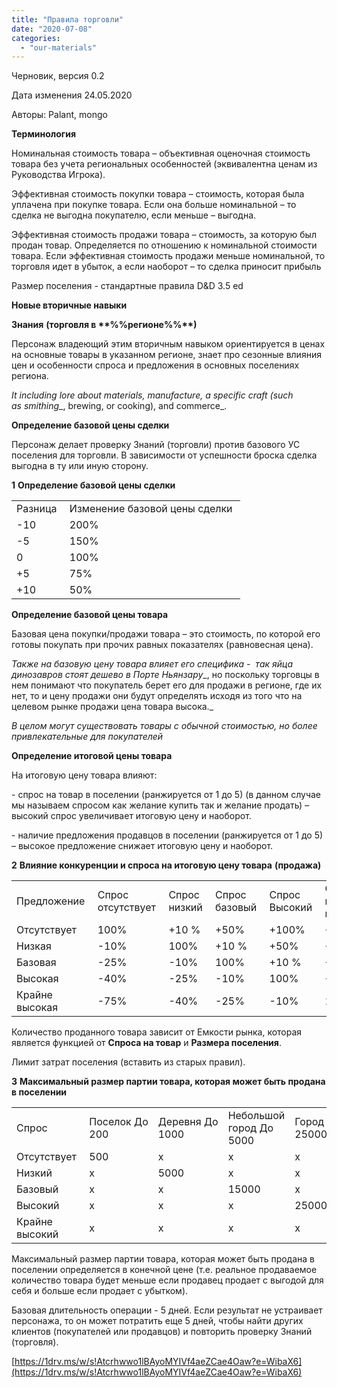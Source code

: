 ```yaml
---
title: "Правила торговли"
date: "2020-07-08"
categories: 
  - "our-materials"
---
```


Черновик, версия 0.2 

Дата изменения 24.05.2020 

Авторы: Palant, mongo 

**Терминология** 

Номинальная стоимость товара – объективная оценочная стоимость товара без учета региональных особенностей (эквивалентна ценам из Руководства Игрока). 

Эффективная стоимость покупки товара – стоимость, которая была уплачена при покупке товара. Если она больше номинальной – то сделка не выгодна покупателю, если меньше – выгодна. 

Эффективная стоимость продажи товара – стоимость, за которую был продан товар. Определяется по отношению к номинальной стоимости товара. Если эффективная стоимость продажи меньше номинальной, то торговля идет в убыток, а если наоборот – то сделка приносит прибыль 

Размер поселения - стандартные правила D&D 3.5 ed 

**Новые вторичные навыки** 

**Знания** **(****торговля** **в** **%%****регионе****%%****)** 

Персонаж владеющий этим вторичным навыком ориентируется в ценах на основные товары в указанном регионе, знает про сезонные влияния цен и особенности спроса и предложения в основных поселениях региона. 

_It_ _including_ _lore about materials, manufacture, a specific craft (such as_ _smithing__, brewing, or cooking), and commerce_. 

**Определение базовой цены сделки** 

Персонаж делает проверку Знаний (торговли) против базового УС поселения для торговли. В зависимости от успешности броска сделка выгодна в ту или иную сторону. 

**1** **Определение базовой цены сделки** 

<table><tbody><tr><td>Разница&nbsp;</td><td>Изменение&nbsp;базовой цены сделки&nbsp;</td></tr><tr><td>-10&nbsp;</td><td>200%&nbsp;</td></tr><tr><td>-5&nbsp;</td><td>150%&nbsp;</td></tr><tr><td>0&nbsp;</td><td>100%&nbsp;</td></tr><tr><td>+5&nbsp;</td><td>75%&nbsp;</td></tr><tr><td>+10&nbsp;</td><td>50%&nbsp;</td></tr></tbody></table>

**Определение базовой цены товара** 

Базовая цена покупки/продажи товара – это стоимость, по которой его готовы покупать при прочих равных показателях (равновесная цена).  

_Также на базовую цену товара влияет его специфика -  так яйца динозавров стоят дешево в Порте_ _Ньянзару__, но поскольку торговцы в нем понимают что покупатель берет его для продажи в регионе, где их нет, то и цену продажи они будут определять исходя из того что на целевом рынке продажи цена товара высока._ 

_В целом могут существовать товары с обычной стоимостью, но более привлекательные для покупателей_ 

**Определение итоговой цены товара** 

На итоговую цену товара влияют: 

\- спрос на товар в поселении (ранжируется от 1 до 5) (в данном случае мы называем спросом как желание купить так и желание продать) – высокий спрос увеличивает итоговую цену и наоборот. 

\- наличие предложения продавцов в поселении (ранжируется от 1 до 5) – высокое предложение снижает итоговую цену и наоборот. 

**2** **Влияние конкуренции и спроса на итоговую цену товара** **(продажа)** 

<table><tbody><tr><td>Предложение&nbsp;</td><td>Спрос отсутствует&nbsp;</td><td>Спрос низкий&nbsp;</td><td>Спрос базовый&nbsp;</td><td>Спрос Высокий&nbsp;</td><td>Спрос крайне высокий&nbsp;</td></tr><tr><td>Отсутствует&nbsp;</td><td>100%&nbsp;</td><td>+10 %&nbsp;</td><td>+50%&nbsp;</td><td>+100%&nbsp;</td><td>+200%&nbsp;</td></tr><tr><td>Низкая&nbsp;</td><td>-10%&nbsp;</td><td>100%&nbsp;</td><td>+10 %&nbsp;</td><td>+50%&nbsp;</td><td>+100%&nbsp;</td></tr><tr><td>Базовая&nbsp;</td><td>-25%&nbsp;</td><td>-10%&nbsp;</td><td>100%&nbsp;</td><td>+10 %&nbsp;</td><td>+50%&nbsp;</td></tr><tr><td>Высокая&nbsp;</td><td>-40%&nbsp;</td><td>-25%&nbsp;</td><td>-10%&nbsp;</td><td>100%&nbsp;</td><td>+10%&nbsp;</td></tr><tr><td>Крайне высокая&nbsp;</td><td>-75%&nbsp;</td><td>-40%&nbsp;</td><td>-25%&nbsp;</td><td>-10%&nbsp;</td><td>100%&nbsp;</td></tr></tbody></table>

Количество проданного товара зависит от Емкости рынка, которая является функцией от **Спроса на товар** и **Размера поселения**. 

Лимит затрат поселения (вставить из старых правил). 

**3** **Максимальный размер партии товара, которая может быть продана в поселении** 

<table><tbody><tr><td>Спрос&nbsp;</td><td>Поселок&nbsp;До 200&nbsp;</td><td>Деревня&nbsp;До 1000&nbsp;</td><td>Небольшой город&nbsp;До 5000&nbsp;</td><td>Город&nbsp;До 25000&nbsp;</td><td>Мегаполис&nbsp;Больше 25000&nbsp;</td></tr><tr><td>Отсутствует&nbsp;</td><td>500&nbsp;</td><td>х&nbsp;</td><td>х&nbsp;</td><td>х&nbsp;</td><td>х&nbsp;</td></tr><tr><td>Низкий&nbsp;</td><td>х&nbsp;</td><td>5000&nbsp;</td><td>х&nbsp;</td><td>х&nbsp;</td><td>х&nbsp;</td></tr><tr><td>Базовый&nbsp;</td><td>х&nbsp;</td><td>х&nbsp;</td><td>15000&nbsp;</td><td>х&nbsp;</td><td>х&nbsp;</td></tr><tr><td>Высокий&nbsp;</td><td>х&nbsp;</td><td>х&nbsp;</td><td>х&nbsp;</td><td>25000&nbsp;</td><td>х&nbsp;</td></tr><tr><td>Крайне высокий&nbsp;</td><td>х&nbsp;</td><td>х&nbsp;</td><td>х&nbsp;</td><td>х&nbsp;</td><td>50000&nbsp;</td></tr></tbody></table>

Максимальный размер партии товара, которая может быть продана в поселении определяется в конечной цене (т.е. реальное продаваемое количество товара будет меньше если продавец продает с выгодой для себя и больше если продает с убытком). 

Базовая длительность операции - 5 дней. Если результат не устраивает персонажа, то он может потратить еще 5 дней, чтобы найти других клиентов (покупателей или продавцов) и повторить проверку Знаний (торговля). 

[https://1drv.ms/w/s!Atcrhwwo1lBAyoMYIVf4aeZCae4Oaw?e=WibaX6](https://1drv.ms/w/s!Atcrhwwo1lBAyoMYIVf4aeZCae4Oaw?e=WibaX6)
